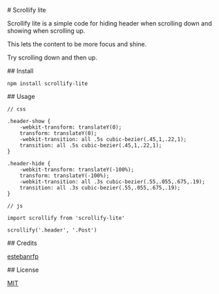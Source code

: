 # Scrollify lite

Scrollify lite is a simple code for hiding header when scrolling down and showing when scrolling up. 

This lets the content to be more focus and shine.

Try scrolling down and then up.

## Install

```
npm install scrollify-lite
```

## Usage

```
// css

.header-show {
    -webkit-transform: translateY(0);
    transform: translateY(0);
    -webkit-transition: all .5s cubic-bezier(.45,1,.22,1);
    transition: all .5s cubic-bezier(.45,1,.22,1);
}

.header-hide {
    -webkit-transform: translateY(-100%);
    transform: translateY(-100%);
    -webkit-transition: all .3s cubic-bezier(.55,.055,.675,.19);
    transition: all .3s cubic-bezier(.55,.055,.675,.19);
}

// js

import scrollify from 'scrollify-lite'

scrollify('.header', '.Post')
```

## Credits

[estebanrfp](https://desarrolloactivo.com/)

## License

[MIT](https://opensource.org/licenses/MIT)
